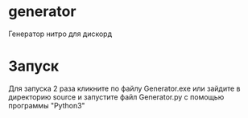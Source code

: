 # generator
Генератор нитро для дискорд
# Запуск
Для запуска 2 раза кликните по файлу Generator.exe
или зайдите в директорию source и запустите файл Generator.py с помощью программы "Python3" 
